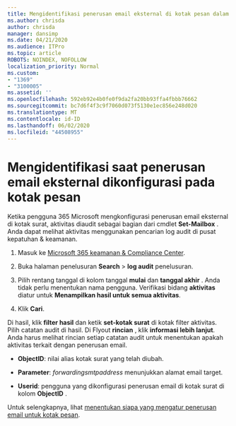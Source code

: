 ```yaml
---
title: Mengidentifikasi penerusan email eksternal di kotak pesan dalam log audit
ms.author: chrisda
author: chrisda
manager: dansimp
ms.date: 04/21/2020
ms.audience: ITPro
ms.topic: article
ROBOTS: NOINDEX, NOFOLLOW
localization_priority: Normal
ms.custom:
- "1369"
- "3100005"
ms.assetid: ''
ms.openlocfilehash: 592eb92e4b0fe0f9da2fa20bb93ffa4fbbb76662
ms.sourcegitcommit: bc7d6f4f3c9f7060d073f5130e1ec856e248d020
ms.translationtype: MT
ms.contentlocale: id-ID
ms.lasthandoff: 06/02/2020
ms.locfileid: "44508955"
---
```

# <a name="identify-when-external-email-forwarding-is-configured-on-mailboxes"></a>Mengidentifikasi saat penerusan email eksternal dikonfigurasi pada kotak pesan

Ketika pengguna 365 Microsoft mengkonfigurasi penerusan email eksternal di kotak surat, aktivitas diaudit sebagai bagian dari cmdlet **Set-Mailbox** . Anda dapat melihat aktivitas menggunakan pencarian log audit di pusat kepatuhan & keamanan.

1. Masuk ke [Microsoft 365 keamanan & Compliance Center](https://protection.office.com/).

2. Buka halaman penelusuran **Search**  >  **log audit** penelusuran.

3. Pilih rentang tanggal di kolom tanggal **mulai** dan **tanggal akhir** . Anda tidak perlu menentukan nama pengguna. Verifikasi bidang **aktivitas** diatur untuk **Menampilkan hasil untuk semua aktivitas**.

4. Klik **Cari**.

Di hasil, klik **filter hasil** dan ketik **set-kotak surat** di kotak filter aktivitas. Pilih catatan audit di hasil. Di Flyout **rincian** , klik **informasi lebih lanjut**. Anda harus melihat rincian setiap catatan audit untuk menentukan apakah aktivitas terkait dengan penerusan email.

- **ObjectID**: nilai alias kotak surat yang telah diubah.

- **Parameter**: _forwardingsmtpaddress_ menunjukkan alamat email target.

- **Userid**: pengguna yang dikonfigurasi penerusan email di kotak surat di kolom **ObjectID** .

Untuk selengkapnya, lihat [menentukan siapa yang mengatur penerusan email untuk kotak pesan](https://docs.microsoft.com/microsoft-365/compliance/auditing-troubleshooting-scenarios#determine-who-set-up-email-forwarding-for-a-mailbox).
